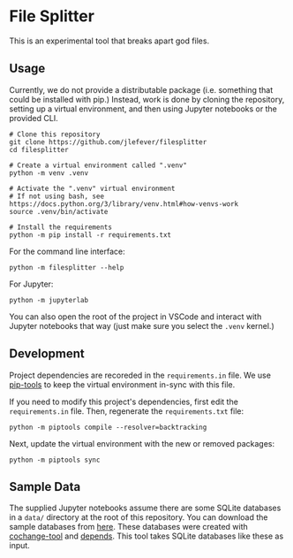# File Splitter

This is an experimental tool that breaks apart god files.

## Usage

Currently, we do not provide a distributable package (i.e. something that could be installed with pip.) Instead, work is done by cloning the repository, setting up a virtual environment, and then using Jupyter notebooks or the provided CLI.
```
# Clone this repository
git clone https://github.com/jlefever/filesplitter
cd filesplitter

# Create a virtual environment called ".venv"
python -m venv .venv

# Activate the ".venv" virtual environment
# If not using bash, see https://docs.python.org/3/library/venv.html#how-venvs-work
source .venv/bin/activate

# Install the requirements
python -m pip install -r requirements.txt
```

For the command line interface:
```
python -m filesplitter --help
```

For Jupyter:
```
python -m jupyterlab
```

You can also open the root of the project in VSCode and interact with Jupyter notebooks that way (just make sure you select the `.venv` kernel.)

## Development

Project dependencies are recoreded in the `requirements.in` file. We use [pip-tools](https://github.com/jazzband/pip-tools) to keep the virtual environment in-sync with this file.

If you need to modify this project's dependencies, first edit the `requirements.in` file. Then, regenerate the `requirements.txt` file:
```
python -m piptools compile --resolver=backtracking
```

Next, update the virtual environment with the new or removed packages:
```
python -m piptools sync
```

## Sample Data

The supplied Jupyter notebooks assume there are some SQLite databases in a `data/` directory at the root of this repository. You can download the sample databases from [here](https://github.com/jlefever/ase2023-replication/releases/download/snapshot-1/snapshot-1-dbs.zip). These databases were created with [cochange-tool](https://github.com/jlefever/cochange-tool) and [depends](https://github.com/multilang-depends/depends). This tool takes SQLite databases like these as input.